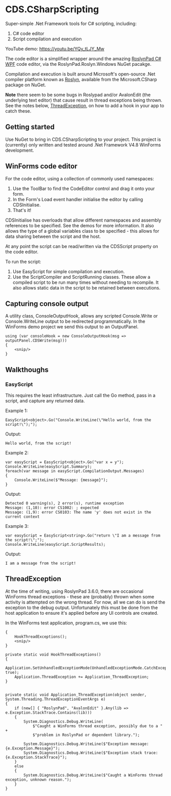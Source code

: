 # CDS.CSharpScripting

Super-simple .Net Framework tools for C# scripting, including:

1. C# code editor
2. Script compilation and execution

YouTube demo: https://youtu.be/YQy_tLJY_Mw

The code editor is a simplified wrapper around the amazing [RoslynPad C# WPF](https://github.com/aelij/RoslynPad) code editor, via the RoslynPad.Roslyn.Windows NuGet pacakge.

Compilation and execution is built around Microsoft's open-source .Net compiler platform
known as [Roslyn](https://en.wikipedia.org/wiki/Roslyn_(compiler)), available from 
the Microsoft.CSharp package on NuGet.

**Note** there seem to be some bugs in Roslypad and/or AvalonEdit (the underlying text 
editor) that cause result in thread exceptions being thrown. See the notes below,
[ThreadException](#ThreadException), on how to add a hook in your app to catch these. 


## Getting started

Use NuGet to bring in CDS.CSharpScripting to your project. This project is 
(currently) only written and tested around .Net Framework V4.8 WinForms 
development.


## WinForms code editor

For the code editor, using a collection of commonly used namespaces:

1. Use the ToolBar to find the CodeEditor control and drag it onto your form.
2. In the Form's Load event handler initialise the editor by calling CDSInitialise.
3. That's it!

CDSInitialise has overloads that allow different namespaces and assembly references
to be specified. See the demos for more information. It also allows the type of 
a global variables class to be specified - this allows for data sharing between
the script and the host.

At any point the script can be read/written via the CDSScript property on the 
code editor.

To run the script:
1. Use EasyScript for simple compilation and execution.
2. Use the ScriptCompiler and ScriptRunning classes. These allow a compiled script to be run many times without needing to recompile. It also allows static data in the script to be retained between executions.


## Capturing console output

A utility class, ConsoleOutputHook, allows any scripted Console.Write or 
Console.WriteLine output to be redirected programmatically. In the WinForms demo
project we send this output to an OutputPanel.

```
using (var consoleHook = new ConsoleOutputHook(msg => outputPanel.CDSWrite(msg)))
{
    <snip/>
}
```


 
## Walkthoughs

### EasyScript

This requires the least infrastructure. Just call the Go method, pass in a script,
and capture any returned data.

Example 1:

`EasyScript<object>.Go("Console.WriteLine(\"Hello world, from the script!\");");`

Output:

`Hello world, from the script!`


Example 2: 

```
var easyScript = EasyScript<object>.Go("var x = y");
Console.WriteLine(easyScript.Summary);
foreach(var message in easyScript.CompilationOutput.Messages)
{
    Console.WriteLine($"Message: {message}");
}
```


Output:

```
Detected 0 warning(s), 2 error(s), runtime exception
Message: (1,10): error CS1002: ; expected
Message: (1,9): error CS0103: The name 'y' does not exist in the current context
```


Example 3:

```
var easyScript = EasyScript<string>.Go("return \"I am a message from the script!\";");
Console.WriteLine(easyScript.ScriptResults);
```

Output:

`I am a message from the script!`




## ThreadException

At the time of writing, using RoslynPad 3.6.0, there are occasional WinForms 
thread exceptions - these are (probably) thrown when some activity is attempted
on the wrong thread. For now, all we can do is send the exception to the 
debug output. Unfortunately this must be done from the host application to
ensure it's applied before any UI controls are created.

In the WinForms test application, program.cs, we use this:


```static void Main()
{
    HookThreadExceptions();
    <snip/>
}

private static void HookThreadExceptions()
{
    Application.SetUnhandledExceptionMode(UnhandledExceptionMode.CatchException, true);
    Application.ThreadException += Application_ThreadException;
}


private static void Application_ThreadException(object sender, System.Threading.ThreadExceptionEventArgs e)
{
    if (new[] { "RoslynPad", "AvalonEdit" }.Any(lib => e.Exception.StackTrace.Contains(lib)))
    {
        System.Diagnostics.Debug.WriteLine(
            $"Caught a WinForms thread exception, possibly due to a " +
            $"problem in RoslynPad or dependent library.");

        System.Diagnostics.Debug.WriteLine($"Exception message: {e.Exception.Message}");
        System.Diagnostics.Debug.WriteLine($"Exception stack trace: {e.Exception.StackTrace}");
    }
    else
    {
        System.Diagnostics.Debug.WriteLine($"Caught a WinForms thread exception, unknown reason.");
    }
}


```

